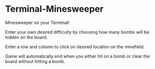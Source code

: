 # Terminal-Minesweeper
Minesweeper on your Terminal!



Enter your own desired difficulty by choosing how many bombs will be hidden on the board.

Enter a row and column to click on desired location on the minefield.

Game will automatically end when you either hit on a bomb or clear the board without hitting a bomb.


